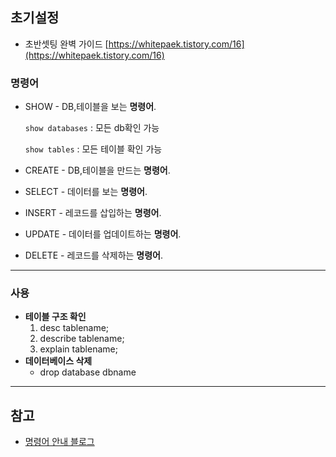 ## 초기설정

- 초반셋팅 완벽 가이드 [https://whitepaek.tistory.com/16](https://whitepaek.tistory.com/16)

### 명령어

- SHOW - DB,테이블을 보는 **명령어**.

    `show databases` : 모든 db확인 가능

    `show tables` : 모든 테이블 확인 가능

- CREATE - DB,테이블을 만드는 **명령어**.
- SELECT - 데이터를 보는 **명령어**.
- INSERT - 레코드를 삽입하는 **명령어**.
- UPDATE - 데이터를 업데이트하는 **명령어**.
- DELETE - 레코드를 삭제하는 **명령어**.

---

### 사용

- **테이블 구조 확인**
    1. desc tablename;
    2. describe tablename;
    3. explain tablename;
- **데이터베이스 삭제**
    - drop database dbname

---

## 참고

- [명령어 안내 블로그](https://hardner.tistory.com/1)
